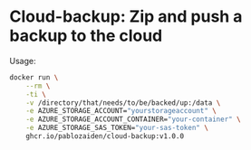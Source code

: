 # Cloud-backup: Zip and push a backup to the cloud

Usage:

```bash
docker run \
    --rm \
    -ti \
    -v /directory/that/needs/to/be/backed/up:/data \
    -e AZURE_STORAGE_ACCOUNT="yourstorageaccount" \
    -e AZURE_STORAGE_ACCOUNT_CONTAINER="your-container" \
    -e AZURE_STORAGE_SAS_TOKEN="your-sas-token" \
    ghcr.io/pablozaiden/cloud-backup:v1.0.0
```
